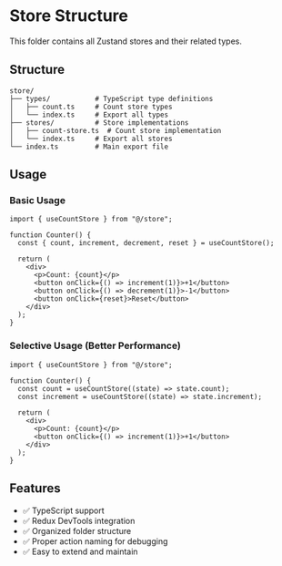 # Store Structure

This folder contains all Zustand stores and their related types.

## Structure

```
store/
├── types/           # TypeScript type definitions
│   ├── count.ts     # Count store types
│   └── index.ts     # Export all types
├── stores/          # Store implementations
│   ├── count-store.ts  # Count store implementation
│   └── index.ts     # Export all stores
└── index.ts         # Main export file
```

## Usage

### Basic Usage

```tsx
import { useCountStore } from "@/store";

function Counter() {
  const { count, increment, decrement, reset } = useCountStore();

  return (
    <div>
      <p>Count: {count}</p>
      <button onClick={() => increment(1)}>+1</button>
      <button onClick={() => decrement(1)}>-1</button>
      <button onClick={reset}>Reset</button>
    </div>
  );
}
```

### Selective Usage (Better Performance)

```tsx
import { useCountStore } from "@/store";

function Counter() {
  const count = useCountStore((state) => state.count);
  const increment = useCountStore((state) => state.increment);

  return (
    <div>
      <p>Count: {count}</p>
      <button onClick={() => increment(1)}>+1</button>
    </div>
  );
}
```

## Features

- ✅ TypeScript support
- ✅ Redux DevTools integration
- ✅ Organized folder structure
- ✅ Proper action naming for debugging
- ✅ Easy to extend and maintain
